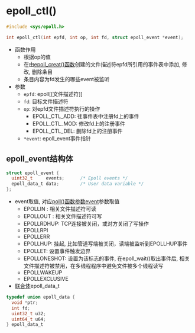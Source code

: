 # epoll_ctl()

```c
#include <sys/epoll.h>

int epoll_ctl(int epfd, int op, int fd, struct epoll_event *event);
```

- 函数作用
  - 根据op的值
  - 在由[epoll_creat()函数](Linux_IO_API_epoll_create().md)创建的文件描述符epfd所引用的事件表中添加, 修改, 删除条目 
  - 条目内容为fd发生的哪些event被监听
- 参数
  - `epfd`: epoll[[文件描述符]]
  - `fd`: 目标文件描述符
  - `op`: 对epfd文件描述符执行的操作
    - EPOLL_CTL_ADD: 往事件表中注册fd上的事件
    - EPOLL_CTL_MOD: 修改fd上的注册事件
    - EPOLL_CTL_DEL: 删除fd上的注册事件
  - `*event`: epoll_event事件指针
  
## epoll_event结构体

```c
struct epoll_event {
  uint32_t     events;      /* Epoll events */
  epoll_data_t data;        /* User data variable */
};
```

- event取值, 对应[poll()函数参数event](Linux_IO_API_poll().md)参数取值
  - EPOLLIN : 相关文件描述符可读
  - EPOLLOUT : 相关文件描述符可写
  - EPOLLRDHUP: TCP连接被关闭，或对方关闭了写操作
  - EPOLLRPI
  - EPOLLERR
  - EPOLLHUP: 挂起, 比如管道写端被关闭，读端被监听到EPOLLHUP事件
  - EPOLLET: 设置事件触发边界
  - EPOLLONESHOT: 设置为该标志的事件, 在epoll_wait()取出事件后, 相关文件描述符被禁用，在多线程程序中避免文件被多个线程读写
  - EPOLLWAKEUP
  - EPOLLEXCLUSIVE
- [联合体](c++_union.md)epoll_data_t

```c
typedef union epoll_data {
  void *ptr;
  int fd;
  uint32_t u32;
  uint64_t u64;
} epoll_data_t
```